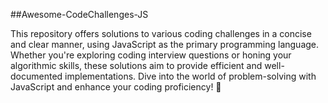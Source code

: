 ##Awesome-CodeChallenges-JS

This repository offers solutions to various coding challenges in a concise and clear manner, using JavaScript as the primary programming language. Whether you're exploring coding interview questions or honing your algorithmic skills, these solutions aim to provide efficient and well-documented implementations. Dive into the world of problem-solving with JavaScript and enhance your coding proficiency! 🚀
